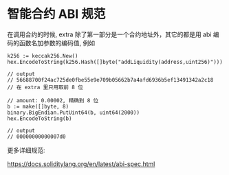 # 智能合约 ABI 规范

在调用合约的时候, extra 除了第一部分是一个合约地址外，其它的都是用 abi 编码的函数名加参数的编码值, 例如

```golang
k256 := keccak256.New()
hex.EncodeToString(k256.Hash([]byte("addLiquidity(address,uint256)")))

// output
// 56688700f24ac725de0fbe55e9e709b05662b7a4afd6936b5ef13491342a2c18
// 在 extra 里只用取前 8 位

// amount: 0.00002, 精确到 8 位
b := make([]byte, 8)
binary.BigEndian.PutUint64(b, uint64(2000))
hex.EncodeToString(b)

// output
// 00000000000007d0
```

更多详细规范:

https://docs.soliditylang.org/en/latest/abi-spec.html
